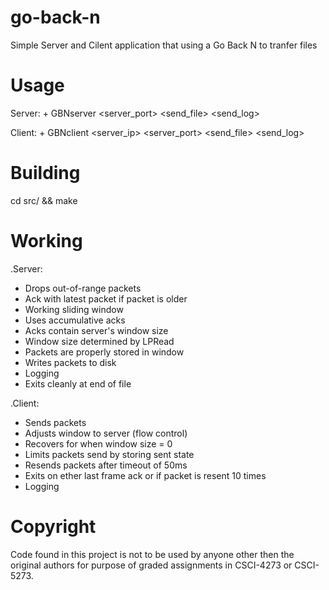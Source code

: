 go-back-n
=========

Simple Server and Cilent application that using a Go Back N to tranfer files

Usage
=====
Server: +
    GBNserver <server_port> <error rate> <random seed> <send_file> <send_log>

Client: +
    GBNclient <server_ip> <server_port> <error rate> <random seed> <send_file> <send_log>

Building
========
cd src/ && make

Working
=======

.Server:
* Drops out-of-range packets
* Ack with latest packet if packet is older
* Working sliding window
* Uses accumulative acks
* Acks contain server's window size
* Window size determined by LPRead
* Packets are properly stored in window
* Writes packets to disk
* Logging
* Exits cleanly at end of file

.Client:
* Sends packets
* Adjusts window to server (flow control)
* Recovers for when window size = 0
* Limits packets send by storing sent state
* Resends packets after timeout of 50ms
* Exits on ether last frame ack or if packet is resent 10 times
* Logging

Copyright
=========
Code found in this project is not to be used by anyone other then the original
authors for purpose of graded assignments in CSCI-4273 or CSCI-5273.
